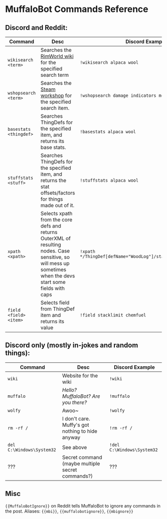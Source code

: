 # MuffaloBot Commands Reference

## Discord and Reddit:
| Command | Desc | Discord Example | Reddit Example |
| --- | --- | --- | --- |
| `wikisearch <term>` | Searches the [RimWorld wiki](http://rimworldwiki.com/) for the specified search term | `!wikisearch alpaca wool` | `{{wikisearch alpaca wool}}` |
| `wshopsearch <term>` | Searches the [Steam workshop](http://steamcommunity.com/workshop/browse/?appid=294100) for the specified search item. | `!wshopsearch damage indicators mod` | `{{wshopsearch damage indicators mod}}` |
| `basestats <thingdef>` | Searches ThingDefs for the specified item, and returns its base stats. | `!basestats alpaca wool` | `{{basestats alpaca wool}}` |
| `stuffstats <stuff>` | Searches ThingDefs for the specified item, and returns the stat offsets/factors for things made out of it. | `!stuffstats alpaca wool` | `{{stuffstats alpaca wool}}` |
| `xpath <xpath>` | Selects xpath from the core defs and returns OuterXML of resulting nodes. Case sensitive, so will mess up sometimes when the devs start some fields with caps | `!xpath */ThingDef[defName="WoodLog"]/statBases/MaxHitPoints` | `{{xpath */ThingDef[defName="WoodLog"]/statBases/MaxHitPoints}}` |
| `field <field> <item>` | Selects field from ThingDef item and returns its value | `!field stacklimit chemfuel` | `{{field stacklimit chemfuel}}` |

## Discord only (mostly in-jokes and random things):
| Command | Desc | Discord Example |
| --- | --- | --- |
| `wiki` | Website for the wiki | `!wiki` |
| `muffalo` | *Hello? MuffaloBot? Are you there?* | `!muffalo` |
| `wolfy` | Awoo~ | `!wolfy` |
| `rm -rf /` | I don't care. Muffy's got nothing to hide anyway | `!rm -rf /` |
| `del C:\Windows\System32` | See above | `!del C:\Windows\System32` |
| ??? | Secret command (maybe multiple secret commands?) | ??? | 

## Misc
`{{MuffaloBotIgnore}}` on Reddit tells MuffaloBot to ignore any commands in the post. Aliases: `{{mbi}}`, `{{muffalobotignore}}`, `{{mbignore}}`